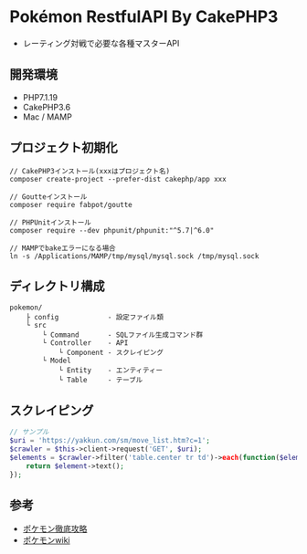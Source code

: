 
# Pokémon RestfulAPI By CakePHP3
- レーティング対戦で必要な各種マスターAPI

## 開発環境
- PHP7.1.19
- CakePHP3.6
- Mac / MAMP

## プロジェクト初期化

```linux
// CakePHP3インストール(xxxはプロジェクト名)
composer create-project --prefer-dist cakephp/app xxx

// Goutteインストール
composer require fabpot/goutte

// PHPUnitインストール
composer require --dev phpunit/phpunit:"^5.7|^6.0"

// MAMPでbakeエラーになる場合
ln -s /Applications/MAMP/tmp/mysql/mysql.sock /tmp/mysql.sock
```

## ディレクトリ構成

```
pokemon/
    ├ config            - 設定ファイル類
    └ src
        └ Command       - SQLファイル生成コマンド群
        └ Controller    - API
            └ Component - スクレイピング
        └ Model
            └ Entity    - エンティティー
            └ Table     - テーブル
```

## スクレイピング

```php
// サンプル
$uri = 'https://yakkun.com/sm/move_list.htm?c=1';
$crawler = $this->client->request('GET', $uri);
$elements = $crawler->filter('table.center tr td')->each(function($element){
    return $element->text();
});
```

## 参考
- [ポケモン徹底攻略](https://yakkun.com/)
- [ポケモンwiki](https://wiki.xn--rckteqa2e.com/wiki/%E3%83%A1%E3%82%A4%E3%83%B3%E3%83%9A%E3%83%BC%E3%82%B8)
